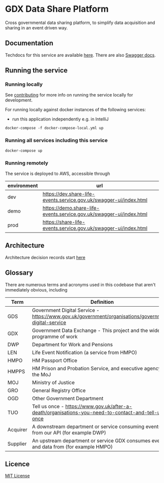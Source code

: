 # GDX Data Share Platform

Cross governmental data sharing platform, to simplify data acquisition and sharing in an event driven way.

## Documentation
Techdocs for this service are available [here](https://alphagov.github.io/gdx-data-share-poc/).
There are also [Swagger docs](https://dev.share-life-events.service.gov.uk/swagger-ui.html).

## Running the service

### Running locally

See [contributing](CONTRIBUTING.md) for more info on running the service locally for development.

For running locally against docker instances of the following services:

- run this application independently e.g. in IntelliJ

`docker-compose -f docker-compose-local.yml up`

### Running all services including this service

`docker-compose up`

### Running remotely

The service is deployed to AWS, accessible through

| environment | url                                                                  |
|-------------|----------------------------------------------------------------------|
| dev         | https://dev.share-life-events.service.gov.uk/swagger-ui/index.html   |
| demo        | https://demo.share-life-events.service.gov.uk/swagger-ui/index.html  |
| prod        | https://share-life-events.service.gov.uk/swagger-ui/index.html       |

## Architecture

Architecture decision records start [here](doc/architecture/decisions/0001-use-adr.md)

## Glossary

There are numerous terms and acronyms used in this codebase that aren't immediately obvious, including

| Term     | Definition                                                                                          |
|----------|-----------------------------------------------------------------------------------------------------|
| GDS      | Government Digital Service - https://www.gov.uk/government/organisations/government-digital-service |
| GDX      | Government Data Exchange - This project and the wider programme of work                             |
| DWP      | Department for Work and Pensions                                                                    |
| LEN      | Life Event Notification (a service from HMPO)                                                       |
| HMPO     | HM Passport Office                                                                                  |
| HMPPS    | HM Prison and Probation Service, and executive agency of the MoJ                                    |
| MOJ      | Ministry of Justice                                                                                 |
| GRO      | General Registry Office                                                                             |
| OGD      | Other Government Department                                                                         |
| TUO      | Tell us once - https://www.gov.uk/after-a-death/organisations-you-need-to-contact-and-tell-us-once  |
| Acquirer | A downstream department or service consuming events from our API (for example DWP)                  |
| Supplier | An upstream department or service GDX consumes events and data from (for example HMPO)              |

## Licence
[MIT License](LICENCE)
